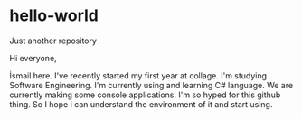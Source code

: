 # hello-world
Just another repository



Hi everyone,

İsmail here. I've recently started my first year at collage. I'm studying Software Engineering. I'm currently using and learning C# language. We are currently making some console applications. I'm so hyped for this github thing.
So I hope i can understand the environment of it and start using.
